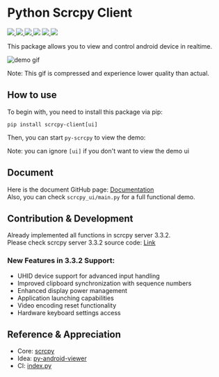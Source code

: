 # Python Scrcpy Client
<p>
    <a href="https://pypi.org/project/scrcpy-client/" target="_blank">
        <img src="https://img.shields.io/pypi/v/scrcpy-client" />
    </a>
    <a href="https://github.com/leng-yue/py-scrcpy-client/actions/workflows/ci.yml" target="_blank">
        <img src="https://img.shields.io/github/actions/workflow/status/leng-yue/py-scrcpy-client/ci.yml?branch=main" />
    </a>
    <a href="https://app.codecov.io/gh/leng-yue/py-scrcpy-client" target="_blank">
        <img src="https://img.shields.io/codecov/c/github/leng-yue/py-scrcpy-client" />
    </a>
    <img src="https://img.shields.io/github/license/leng-yue/py-scrcpy-client" />
    <a href="https://pepy.tech/project/scrcpy-client" target="_blank">
        <img src="https://pepy.tech/badge/scrcpy-client" />
    </a>
    <a href="https://github.com/Genymobile/scrcpy/tree/v3.3.2" target="_blank">
        <img src="https://img.shields.io/badge/scrcpy-v3.3.2-violet" />
    </a>
</p>

This package allows you to view and control android device in realtime.

![demo gif](https://raw.githubusercontent.com/leng-yue/py-scrcpy-client/main/demo.gif)  

Note: This gif is compressed and experience lower quality than actual.

## How to use
To begin with, you need to install this package via pip:
```shell
pip install scrcpy-client[ui]
```
Then, you can start `py-scrcpy` to view the demo:

Note: you can ignore `[ui]` if you don't want to view the demo ui

## Document
Here is the document GitHub page: [Documentation](https://leng-yue.github.io/py-scrcpy-client/)  
Also, you can check `scrcpy_ui/main.py` for a full functional demo.

## Contribution & Development
Already implemented all functions in scrcpy server 3.3.2.  
Please check scrcpy server 3.3.2 source code: [Link](https://github.com/Genymobile/scrcpy/tree/v3.3.2/server)

### New Features in 3.3.2 Support:
- UHID device support for advanced input handling
- Improved clipboard synchronization with sequence numbers
- Enhanced display power management
- Application launching capabilities
- Video encoding reset functionality
- Hardware keyboard settings access

## Reference & Appreciation
- Core: [scrcpy](https://github.com/Genymobile/scrcpy)
- Idea: [py-android-viewer](https://github.com/razumeiko/py-android-viewer)
- CI: [index.py](https://github.com/index-py/index.py)
